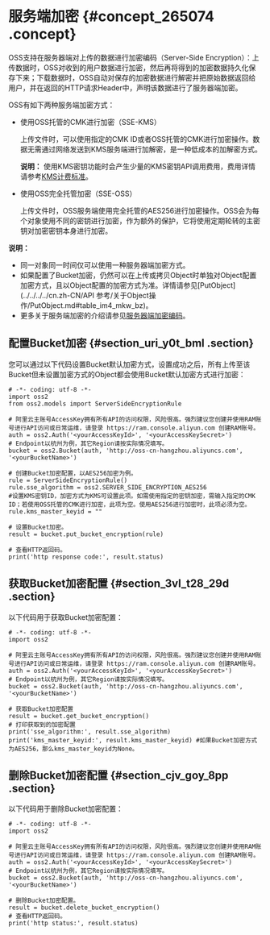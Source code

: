 # 服务端加密 {#concept_265074 .concept}

OSS支持在服务器端对上传的数据进行加密编码（Server-Side Encryption）：上传数据时，OSS对收到的用户数据进行加密，然后再将得到的加密数据持久化保存下来；下载数据时，OSS自动对保存的加密数据进行解密并把原始数据返回给用户，并在返回的HTTP请求Header中，声明该数据进行了服务器端加密。

OSS有如下两种服务端加密方式：

-   使用OSS托管的CMK进行加密（SSE-KMS）

    上传文件时，可以使用指定的CMK ID或者OSS托管的CMK进行加密操作。数据无需通过网络发送到KMS服务端进行加解密，是一种低成本的加解密方式。

    **说明：** 使用KMS密钥功能时会产生少量的KMS密钥API调用费用，费用详情请参考[KMS计费标准](../../../../cn.zh-CN/产品定价/计费方式.md#section_br1_k3j_kfb)。

-   使用OSS完全托管加密（SSE-OSS）

    上传文件时，OSS服务端使用完全托管的AES256进行加密操作。OSS会为每个对象使用不同的密钥进行加密，作为额外的保护，它将使用定期轮转的主密钥对加密密钥本身进行加密。


**说明：** 

-   同一对象同一时间仅可以使用一种服务器端加密方式。
-   如果配置了Bucket加密，仍然可以在上传或拷贝Object时单独对Object配置加密方式，且以Object配置的加密方式为准。详情请参见[PutObject](../../../../cn.zh-CN/API 参考/关于Object操作/PutObject.md#table_im4_mkw_bz)。
-   更多关于服务端加密的介绍请参见[服务器端加密编码](../../../../cn.zh-CN/开发指南/数据加密/服务器端加密编码.md#)。

## 配置Bucket加密 {#section_uri_y0t_bml .section}

您可以通过以下代码设置Bucket默认加密方式，设置成功之后，所有上传至该Bucket但未设置加密方式的Object都会使用Bucket默认加密方式进行加密：

``` {#codeblock_alj_33e_qft}
# -*- coding: utf-8 -*-
import oss2
from oss2.models import ServerSideEncryptionRule

# 阿里云主账号AccessKey拥有所有API的访问权限，风险很高。强烈建议您创建并使用RAM账号进行API访问或日常运维，请登录 https://ram.console.aliyun.com 创建RAM账号。
auth = oss2.Auth('<yourAccessKeyId>', '<yourAccessKeySecret>')
# Endpoint以杭州为例，其它Region请按实际情况填写。
bucket = oss2.Bucket(auth, 'http://oss-cn-hangzhou.aliyuncs.com', '<yourBucketName>')

# 创建Bucket加密配置，以AES256加密为例。
rule = ServerSideEncryptionRule()
rule.sse_algorithm = oss2.SERVER_SIDE_ENCRYPTION_AES256
#设置KMS密钥ID，加密方式为KMS可设置此项。如需使用指定的密钥加密，需输入指定的CMK ID；若使用OSS托管的CMK进行加密，此项为空。使用AES256进行加密时，此项必须为空。
rule.kms_master_keyid = ""

# 设置Bucket加密。
result = bucket.put_bucket_encryption(rule)

# 查看HTTP返回码。
print('http response code:', result.status)          
```

## 获取Bucket加密配置 {#section_3vl_t28_29d .section}

以下代码用于获取Bucket加密配置：

``` {#codeblock_cmd_bti_eep}
# -*- coding: utf-8 -*-
import oss2

# 阿里云主账号AccessKey拥有所有API的访问权限，风险很高。强烈建议您创建并使用RAM账号进行API访问或日常运维，请登录 https://ram.console.aliyun.com 创建RAM账号。
auth = oss2.Auth('<yourAccessKeyId>', '<yourAccessKeySecret>')
# Endpoint以杭州为例，其它Region请按实际情况填写。
bucket = oss2.Bucket(auth, 'http://oss-cn-hangzhou.aliyuncs.com', '<yourBucketName>')

# 获取Bucket加密配置
result = bucket.get_bucket_encryption()
# 打印获取到的加密配置
print('sse_algorithm:', result.sse_algorithm)
print('kms_master_keyid:', result.kms_master_keyid) #如果Bucket加密方式为AES256，那么kms_master_keyid为None。
```

## 删除Bucket加密配置 {#section_cjv_goy_8pp .section}

以下代码用于删除Bucket加密配置：

``` {#codeblock_l0o_f7g_mct}
# -*- coding: utf-8 -*-
import oss2

# 阿里云主账号AccessKey拥有所有API的访问权限，风险很高。强烈建议您创建并使用RAM账号进行API访问或日常运维，请登录 https://ram.console.aliyun.com 创建RAM账号。
auth = oss2.Auth('<yourAccessKeyId>', '<yourAccessKeySecret>')
# Endpoint以杭州为例，其它Region请按实际情况填写。
bucket = oss2.Bucket(auth, 'http://oss-cn-hangzhou.aliyuncs.com', '<yourBucketName>')

# 删除Bucket加密配置。
result = bucket.delete_bucket_encryption()
# 查看HTTP返回码。
print('http status:', result.status)
```

